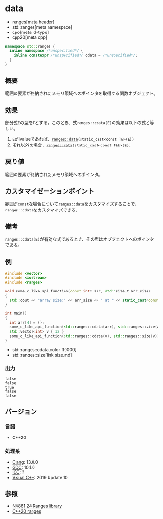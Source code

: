 # data
* ranges[meta header]
* std::ranges[meta namespace]
* cpo[meta id-type]
* cpp20[meta cpp]

```cpp
namespace std::ranges {
  inline namespace /*unspecified*/ {
    inline constexpr /*unspecified*/ cdata = /*unspecified*/;
  }
}
```

## 概要
範囲の要素が格納されたメモリ領域へのポインタを取得する関数オブジェクト。

## 効果
部分式`E`の型を`T`とする。このとき、式`ranges::cdata(E)`の効果は以下の式と等しい。

1. `E`がlvalueであれば、[`ranges::data`](data.md)`(static_cast<const T&>(E))`
2. それ以外の場合、[`ranges::data`](data.md)`(static_cast<const T&&>(E))`

## 戻り値
範囲の要素が格納されたメモリ領域へのポインタ。

## カスタマイゼーションポイント
範囲が`const`な場合について[`ranges::data`](data.md)をカスタマイズすることで、`ranges::cdata`をカスタマイズできる。

## 備考
`ranges::cdata(E)`が有効な式であるとき、その型はオブジェクトへのポインタである。

## 例
```cpp example
#include <vector>
#include <iostream>
#include <ranges>

void some_c_like_api_function(const int* arr, std::size_t arr_size)
{
  std::cout << "array size:" << arr_size << " at " << static_cast<const void*>(arr) << std::endl;
}

int main()
{
  int arr[4] = {};
  some_c_like_api_function(std::ranges::cdata(arr), std::ranges::size(arr));
  std::vector<int> v { 12 };
  some_c_like_api_function(std::ranges::cdata(v), std::ranges::size(v));
}
```
* std::ranges::cdata[color ff0000]
* std::ranges::size[link size.md]

### 出力
```
false
false
true
false
false
```

## バージョン
### 言語
- C++20

### 処理系
- [Clang](/implementation.md#clang): 13.0.0
- [GCC](/implementation.md#gcc): 10.1.0
- [ICC](/implementation.md#icc): ?
- [Visual C++](/implementation.md#visual_cpp): 2019 Update 10

## 参照
- [N4861 24 Ranges library](https://timsong-cpp.github.io/cppwp/n4861/ranges)
- [C++20 ranges](https://techbookfest.org/product/5134506308665344)
